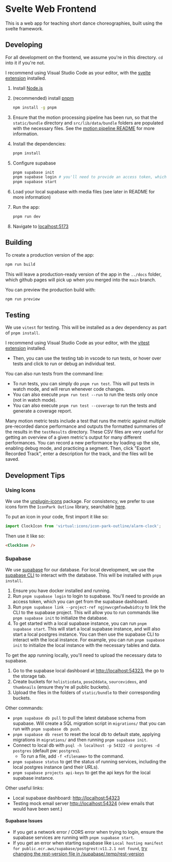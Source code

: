 # Svelte Web Frontend

This is a web app for teaching short dance choreographies, built using the svelte framework.

## Developing

For all development on the frontend, we assume you're in this directory. `cd` into it if you're not.

I recommend using Visual Studio Code as your editor, with the [svelte extension](https://marketplace.visualstudio.com/items?itemName=svelte.svelte-vscode) installed.

1. Install [Node.js](https://nodejs.org)
2. (recommended) install [pnpm](https://pnpm.js.org/en/installation)

    ```bash
    npm install -g pnpm
    ```

3. Ensure that the motion processing pipeline has been run, so that the `static/bundle` directory and `src/lib/data/bundle` folders are populated with the necessary files. See the [motion pipeline README](../motion-pipeline/README.md) for more information.

4. Install the dependencies:

    ```bash
    pnpm install
    ```

5. Configure supabase

    ```bash
    pnpm supabase init
    pnpm supabase login # you'll need to provide an access token, which you can get from the supabase dashboard
    pnpm supabase start
    ```

6. Load your local supabase with media files (see later in README for more information)

7. Run the app:

    ```bash
    pnpm run dev
    ```

8. Navigate to [localhost:5173](http://localhost:5173)

## Building

To create a production version of the app:

```bash
npm run build
```

This will leave a production-ready version of the app in the `../docs` folder, which github pages will pick up when you merged into the `main` branch.

You can preview the production build with:

```bash
npm run preview
```

## Testing

We use `vitest` for testing. This will be installed as a dev dependency as part of `pnpm install`.

I recommend using Visual Studio Code as your editor, with the [vitest extension](https://marketplace.visualstudio.com/items?itemName=ZixuanChen.vitest-explorer) installed.

* Then, you can use the testing tab in vscode to run tests, or hover over tests and click to run or debug an individual test.

You can also run tests from the command line:

* To run tests, you can simply do `pnpm run test`. This will put tests in watch mode, and will rerun whenever code changes.
* You can also execute `pnpm run test --run` to run the tests only once (not in watch mode).
* You can also execute `pnpm run test --coverage` to run the tests and generate a coverage report.

Many motion metric tests include a test that runs the metric against multiple pre-recorded dance performance and outputs the formatted summaries of the results in the `testResults` directory. These CSV files are very useful for getting an overview of a given metric's output for many different performances. You can record a new performance by loading up the site, enabling debug mode, and practicing a segment. Then, click "Export Recorded Track", enter a description for the track, and the files will be saved.

## Development Tips

### Using Icons

We use the [unplugin-icons](https://github.com/unplugin/unplugin-icons) package. For consistency, we prefer to use icons form the `IconPark Outline` library, searchable [here](https://icon-sets.iconify.design/icon-park-outline/).

To put an icon in your code, first import it like so:

```js
import ClockIcon from 'virtual:icons/icon-park-outline/alarm-clock';
```

Then use it like so:

```html
<ClockIcon />
```

### Supabase

We use [supabase](https://supabase.io/) for our database. For local development, we use the [supabase CLI](https://supabase.io/docs/reference/cli/installation) to interact with the database. This will be installed with `pnpm install`.

1. Ensure you have docker installed and running.
1. Run `pnpm supabase login` to login to supabase. You'll need to provide an access token, which you can get from the supabase dashboard.
1. Run `pnpm supabase link --project-ref ngjnwvcgmfxwbwbidtcy` to link the CLI to the supabase project. This will allow you to run commands like `pnpm supabase init` to initialize the database.
1. To get started with a local supabase instance, you can run `pnpm supabase start`. This will start a local supabase instance, and will also start a local postgres instance. You can then use the supabase CLI to interact with the local instance. For example, you can run `pnpm supabase init` to initialize the local instance with the necessary tables and data.

To get the app running locally, you'll need to upload the necessary data to supabase.
1. Go to the supabase local dashboard at <http://localhost:54323>, the go to the storage tab.
1. Create buckets for `holisticdata`, `pose2ddata`, `sourcevideos`, and `thumbnails` (ensure they're all public buckets).
1. Upload the files in the folders of `static/bundle` to their corresponding buckets.

Other commands:

* `pnpm supabase db pull` to pull the latest database schema from supabase. Will create a SQL migration script in `migrations/` that you can run with `pnpm supabase db push`.
* `pnpm supabase db reset` to reset the local db to default state, applying migrations in `migrations/` and then running `pnpm supabase init`.
* Connect to local db with `psql -h localhost -p 54322 -U postgres -d postgres` (default pw: `postgres`).
  * To run a file, add `-f <filename>` to the command.
* `pnpm supabase status` to get the status of running services, including the local postgres instance (and their URLs).
* `pnpm supabase projects api-keys` to get the api keys for the local supabase instance.

Other useful links:

* Local supabase dashboard: <http://localhost:54323>
* Testing mock email server <http://localhost:54324> (view emails that would have been sent.)

#### Supabase Issues

* If you get a network error / CORS error when trying to login, ensure the supabase services are running with `pnpm supabase start`.
* If you get an error when starting supabase like `Local hosting manifest for public.ecr.aws/supabase/postgrest:v11.2.1 not found`, [try changing the rest-version file in /supabase/.temp/rest-version](https://github.com/supabase/supabase/issues/18207)

